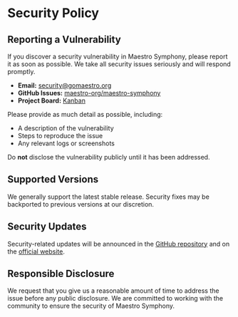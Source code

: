 # Security Policy

## Reporting a Vulnerability

If you discover a security vulnerability in Maestro Symphony, please report it as soon as possible. We take all security issues seriously and will respond promptly.

-   **Email:** security@gomaestro.org
-   **GitHub Issues:** [maestro-org/maestro-symphony](https://github.com/maestro-org/maestro-symphony/issues)
-   **Project Board:** [Kanban](https://github.com/orgs/maestro-org/projects/16/views/1)

Please provide as much detail as possible, including:

-   A description of the vulnerability
-   Steps to reproduce the issue
-   Any relevant logs or screenshots

Do **not** disclose the vulnerability publicly until it has been addressed.

## Supported Versions

We generally support the latest stable release. Security fixes may be backported to previous versions at our discretion.

## Security Updates

Security-related updates will be announced in the [GitHub repository](https://github.com/maestro-org/maestro-symphony) and on the [official website](https://www.gomaestro.org/).

## Responsible Disclosure

We request that you give us a reasonable amount of time to address the issue before any public disclosure. We are committed to working with the community to ensure the security of Maestro Symphony.
